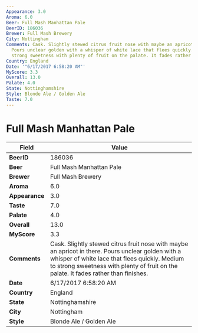 ```yaml
---
Appearance: 3.0
Aroma: 6.0
Beer: Full Mash Manhattan Pale
BeerID: 186036
Brewer: Full Mash Brewery
City: Nottingham
Comments: Cask. Slightly stewed citrus fruit nose with maybe an apricot in there.
  Pours unclear golden with a whisper of white lace that flees quickly. Medium to
  strong sweetness with plenty of fruit on the palate. It fades rather than finishes.
Country: England
Date: '"6/17/2017 6:58:20 AM"'
MyScore: 3.3
Overall: 13.0
Palate: 4.0
State: Nottinghamshire
Style: Blonde Ale / Golden Ale
Taste: 7.0
---
```


# Full Mash Manhattan Pale

| Field         | Value |
|---------------|-------|
| **BeerID** | 186036 |
| **Beer** | Full Mash Manhattan Pale |
| **Brewer** | Full Mash Brewery |
| **Aroma** | 6.0 |
| **Appearance** | 3.0 |
| **Taste** | 7.0 |
| **Palate** | 4.0 |
| **Overall** | 13.0 |
| **MyScore** | 3.3 |
| **Comments** | Cask. Slightly stewed citrus fruit nose with maybe an apricot in there. Pours unclear golden with a whisper of white lace that flees quickly. Medium to strong sweetness with plenty of fruit on the palate. It fades rather than finishes. |
| **Date** | 6/17/2017 6:58:20 AM |
| **Country** | England |
| **State** | Nottinghamshire |
| **City** | Nottingham |
| **Style** | Blonde Ale / Golden Ale |
